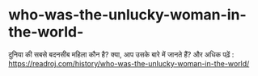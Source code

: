 # who-was-the-unlucky-woman-in-the-world-
दुनिया की सबसे बदनसीब महिला कौन है? क्या, आप उसके बारे में जानते हैं? और अधिक पढ़ें : https://readroj.com/history/who-was-the-unlucky-woman-in-the-world/
